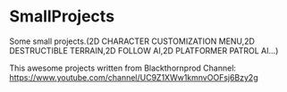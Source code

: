 # SmallProjects
Some small projects.(2D CHARACTER CUSTOMIZATION MENU,2D DESTRUCTIBLE TERRAIN,2D FOLLOW AI,2D PLATFORMER PATROL AI...)

This awesome projects written from Blackthornprod Channel:
https://www.youtube.com/channel/UC9Z1XWw1kmnvOOFsj6Bzy2g
